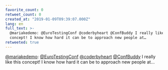 ```yaml
---
favorite_count: 0
retweet_count: 0
created_at: "2019-01-09T09:39:07.000Z"
lang: en
full_text: >-
  @mariakedemo: @EuroTestingConf @coderbyheart @ConfBuddy I really like this
  concept! I know how hard it can be to approach new people at…
retweeted: true
---
```


[@mariakedemo](https://twitter.com/mariakedemo):
[@EuroTestingConf](https://twitter.com/EuroTestingConf)
[@coderbyheart](https://twitter.com/coderbyheart)
[@ConfBuddy](https://twitter.com/ConfBuddy) I really like this concept! I know
how hard it can be to approach new people at…
